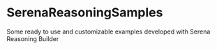 # SerenaReasoningSamples
Some ready to use and customizable examples developed with Serena Reasoning Builder
